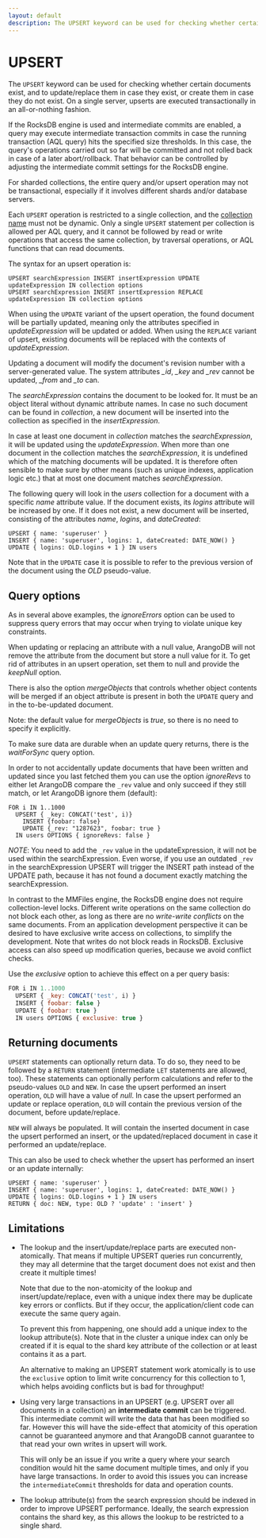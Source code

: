 ```yaml
---
layout: default
description: The UPSERT keyword can be used for checking whether certain documents exist,and to update/replace them in case they exist, or create them in case they do not exist
---
```

UPSERT
======

The `UPSERT` keyword can be used for checking whether certain documents exist,
and to update/replace them in case they exist, or create them in case they do not exist.
On a single server, upserts are executed transactionally in an all-or-nothing fashion. 

If the RocksDB engine is used and intermediate commits are enabled, a query may 
execute intermediate transaction commits in case the running transaction (AQL
query) hits the specified size thresholds. In this case, the query's operations 
carried out so far will be committed and not rolled back in case of a later abort/rollback. 
That behavior can be controlled by adjusting the intermediate commit settings for 
the RocksDB engine. 

For sharded collections, the entire query and/or upsert operation may not be transactional,
especially if it involves different shards and/or database servers.

Each `UPSERT` operation is restricted to a single collection, and the 
[collection name](../appendix-glossary.html#collection-name) must not be dynamic.
Only a single `UPSERT` statement per collection is allowed per AQL query, and 
it cannot be followed by read or write operations that access the same collection, by
traversal operations, or AQL functions that can read documents.

The syntax for an upsert operation is:

```
UPSERT searchExpression INSERT insertExpression UPDATE updateExpression IN collection options
UPSERT searchExpression INSERT insertExpression REPLACE updateExpression IN collection options
```

When using the `UPDATE` variant of the upsert operation, the found document will be 
partially updated, meaning only the attributes specified in *updateExpression* will be 
updated or added. When using the `REPLACE` variant of upsert, existing documents will 
be replaced with the contexts of *updateExpression*.

Updating a document will modify the document's revision number with a server-generated value.
The system attributes *_id*, *_key* and *_rev* cannot be updated, *_from* and *_to* can.

The *searchExpression* contains the document to be looked for. It must be an object 
literal without dynamic attribute names. In case no such document can be found in
*collection*, a new document will be inserted into the collection as specified in the
*insertExpression*. 

In case at least one document in *collection* matches the *searchExpression*, it will
be updated using the *updateExpression*. When more than one document in the collection
matches the *searchExpression*, it is undefined which of the matching documents will
be updated. It is therefore often sensible to make sure by other means (such as unique 
indexes, application logic etc.) that at most one document matches *searchExpression*.

The following query will look in the *users* collection for a document with a specific
*name* attribute value. If the document exists, its *logins* attribute will be increased
by one. If it does not exist, a new document will be inserted, consisting of the
attributes *name*, *logins*, and *dateCreated*:

```
UPSERT { name: 'superuser' } 
INSERT { name: 'superuser', logins: 1, dateCreated: DATE_NOW() } 
UPDATE { logins: OLD.logins + 1 } IN users
```

Note that in the `UPDATE` case it is possible to refer to the previous version of the
document using the *OLD* pseudo-value.


Query options
-------------

As in several above examples, the *ignoreErrors* option can be used to suppress query 
errors that may occur when trying to violate unique key constraints.

When updating or replacing an attribute with a null value, ArangoDB will not remove the 
attribute from the document but store a null value for it. To get rid of attributes in 
an upsert operation, set them to null and provide the *keepNull* option.

There is also the option *mergeObjects* that controls whether object contents will be
merged if an object attribute is present in both the `UPDATE` query and in the 
to-be-updated document.

Note: the default value for *mergeObjects* is *true*, so there is no need to specify it
explicitly.

To make sure data are durable when an update query returns, there is the *waitForSync* 
query option.

In order to not accidentally update documents that have been written and updated since 
you last fetched them you can use the option *ignoreRevs* to either let ArangoDB compare 
the `_rev` value and only succeed if they still match, or let ArangoDB ignore them (default):

```
FOR i IN 1..1000
  UPSERT { _key: CONCAT('test', i)}
    INSERT {foobar: false}
    UPDATE {_rev: "1287623", foobar: true }
  IN users OPTIONS { ignoreRevs: false }
```

*NOTE*: You need to add the `_rev` value in the updateExpression, it will not be used within 
the searchExpression. Even worse, if you use an outdated `_rev` in the searchExpression
UPSERT will trigger the INSERT path instead of the UPDATE path, because it has not found a document
exactly matching the searchExpression.

In contrast to the MMFiles engine, the RocksDB engine does not require collection-level
locks. Different write operations on the same collection do not block each other, as
long as there are no _write-write conflicts_ on the same documents. From an application
development perspective it can be desired to have exclusive write access on collections,
to simplify the development. Note that writes do not block reads in RocksDB.
Exclusive access can also speed up modification queries, because we avoid conflict checks.

Use the *exclusive* option to achieve this effect on a per query basis:

```js
FOR i IN 1..1000
  UPSERT { _key: CONCAT('test', i) }
  INSERT { foobar: false }
  UPDATE { foobar: true }
  IN users OPTIONS { exclusive: true }
```

Returning documents
-------------------

`UPSERT` statements can optionally return data. To do so, they need to be followed
by a `RETURN` statement (intermediate `LET` statements are allowed, too). These statements
can optionally perform calculations and refer to the pseudo-values `OLD` and `NEW`.
In case the upsert performed an insert operation, `OLD` will have a value of *null*.
In case the upsert performed an update or replace operation, `OLD` will contain the
previous version of the document, before update/replace.

`NEW` will always be populated. It will contain the inserted document in case the
upsert performed an insert, or the updated/replaced document in case it performed an
update/replace.

This can also be used to check whether the upsert has performed an insert or an update 
internally:

```
UPSERT { name: 'superuser' } 
INSERT { name: 'superuser', logins: 1, dateCreated: DATE_NOW() } 
UPDATE { logins: OLD.logins + 1 } IN users
RETURN { doc: NEW, type: OLD ? 'update' : 'insert' }
```

Limitations
-----------

- The lookup and the insert/update/replace parts are executed non-atomically.
  That means if multiple UPSERT queries run concurrently, they may all
  determine that the target document does not exist and then create it multiple
  times!

  Note that due to the non-atomicity of the lookup and insert/update/replace,
  even with a unique index there may be duplicate key errors or conflicts.
  But if they occur, the application/client code can execute the same query
  again.

  To prevent this from happening, one should add a unique index to the lookup
  attribute(s). Note that in the cluster a unique index can only be created if
  it is equal to the shard key attribute of the collection or at least contains
  it as a part.

  An alternative to making an UPSERT statement work atomically is to use the
  `exclusive` option to limit write concurrency for this collection to 1, which
  helps avoiding conflicts but is bad for throughput!

- Using very large transactions in an UPSERT (e.g. UPSERT over all documents in
  a collection) an **intermediate commit** can be triggered. This intermediate
  commit will write the data that has been modified so far. However this will
  have the side-effect that atomicity of this operation cannot be guaranteed
  anymore and that ArangoDB cannot guarantee to that read your own writes in
  upsert will work.

  This will only be an issue if you write a query where your search condition
  would hit the same document multiple times, and only if you have large
  transactions. In order to avoid this issues you can increase the
  `intermediateCommit` thresholds for data and operation counts.

- The lookup attribute(s) from the search expression should be indexed in order
  to improve UPSERT performance. Ideally, the search expression contains the
  shard key, as this allows the lookup to be restricted to a single shard.
